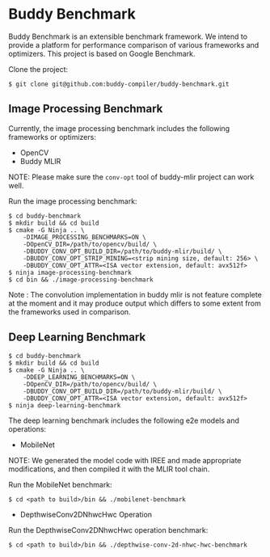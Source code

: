 # Buddy Benchmark

Buddy Benchmark is an extensible benchmark framework. 
We intend to provide a platform for performance comparison of various frameworks and optimizers.
This project is based on Google Benchmark. 

Clone the project:

```
$ git clone git@github.com:buddy-compiler/buddy-benchmark.git
```

## Image Processing Benchmark

Currently, the image processing benchmark includes the following frameworks or optimizers:

- OpenCV
- Buddy MLIR

NOTE: Please make sure the `conv-opt` tool of buddy-mlir project can work well.

Run the image processing benchmark:

```
$ cd buddy-benchmark
$ mkdir build && cd build
$ cmake -G Ninja .. \
    -DIMAGE_PROCESSING_BENCHMARKS=ON \
    -DOpenCV_DIR=/path/to/opencv/build/ \
    -DBUDDY_CONV_OPT_BUILD_DIR=/path/to/buddy-mlir/build/ \
    -DBUDDY_CONV_OPT_STRIP_MINING=<strip mining size, default: 256> \
    -DBUDDY_CONV_OPT_ATTR=<ISA vector extension, default: avx512f>
$ ninja image-processing-benchmark
$ cd bin && ./image-processing-benchmark
```

Note : The convolution implementation in buddy mlir is not feature complete at the moment and it may produce output which differs to some extent from the frameworks used in comparison. 

## Deep Learning Benchmark

```
$ cd buddy-benchmark
$ mkdir build && cd build
$ cmake -G Ninja .. \
    -DDEEP_LEARNING_BENCHMARKS=ON \
    -DOpenCV_DIR=/path/to/opencv/build/ \
    -DBUDDY_CONV_OPT_BUILD_DIR=/path/to/buddy-mlir/build/ \
    -DBUDDY_CONV_OPT_ATTR=<ISA vector extension, default: avx512f>
$ ninja deep-learning-benchmark
```

The deep learning benchmark includes the following e2e models and operations:

- MobileNet

NOTE: We generated the model code with IREE and made appropriate modifications, and then compiled it with the MLIR tool chain.

Run the MobileNet benchmark:

```
$ cd <path to build>/bin && ./mobilenet-benchmark
```

- DepthwiseConv2DNhwcHwc Operation

Run the DepthwiseConv2DNhwcHwc operation benchmark:

```
$ cd <path to build>/bin && ./depthwise-conv-2d-nhwc-hwc-benchmark
```
